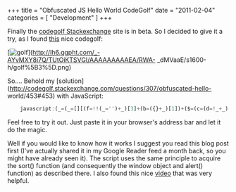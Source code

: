 +++
title = "Obfuscated JS Hello World CodeGolf"
date = "2011-02-04"
categories = [ "Development" ]
+++

Finally the [codegolf Stackexchange](http://codegolf.stackexchage.com) site is in beta. So I decided to give it a
try, as I found
[this](http://codegolf.stackexchange.com/questions/307/obfuscated-hello-world)
nice codegolf:

[![golf](http://lh6.ggpht.com/_-AYvMXY8i7Q/TUtOiX1x-ZI/AAAAAAAAAEE/2ipQ5l8Q4d4/golf_thumb%5B1%5D.png?imgmax=800)](http://lh6.ggpht.com/_-AYvMXY8i7Q/TUtOiKTSVGI/AAAAAAAAAEA/RWA-
_dMVaaE/s1600-h/golf%5B3%5D.png)

So…. Behold my
[solution](http://codegolf.stackexchange.com/questions/307/obfuscated-hello-
world/453#453) with JavaScript:

```javascript
    javascript:(_=(_=[][(f=!!(_='')+_)[3]+(b=({}+_)[1])+($=(c=(d=!_+_)[1])+d[0])])())[f[1]+'l'+(a=d[3])+$]("H"+a+'ll'+b+' W'+b+c+'ld');
```

Feel free to try it out. Just paste it in your browser's address bar and let
it do the magic.

Well if you would like to know how it works I suggest you read this blog post
first (I've actually shared it in my Google Reader feed a month back, so you
might have already seen it). The script uses the same principle to acquire the
sort() function (and consequently the window object and alert() function) as
described there. I also found this nice [video](http://vimeo.com/15961577)
that was very helpful.

